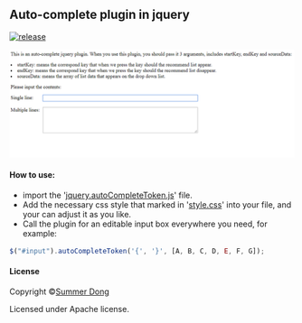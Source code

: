 ## Auto-complete plugin in jquery

[![release](https://img.shields.io/github/release/Summer-Dong/auto-complete-for-text-input-box.svg)](https://github.com/Summer-Dong/auto-complete-for-text-input-box/releases/latest)

![image](/src/example.gif)

#### How to use:
* import the '[jquery.autoCompleteToken.js](/src/jquery.autoCompleteToken.js)' file.
* Add the necessary css style that marked in '[style.css](/src/style.css)' into your file, and your can adjust it as you like.
* Call the plugin for an editable input box everywhere you need, for example:
```js
$("#input").autoCompleteToken('{', '}', [A, B, C, D, E, F, G]);
```

#### License
Copyright ©[Summer Dong](https://github.com/Summer-Dong/auto-complete-for-text-input-box)

Licensed under Apache license.
